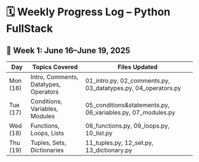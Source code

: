 # 🗓️ Weekly Progress Log – Python FullStack

## 📅 Week 1: June 16–June 19, 2025

| Day      | Topics Covered                        | Files Updated                                                 |
| -------- | ------------------------------------- | ------------------------------------------------------------- |
| Mon (16) | Intro, Comments, Datatypes, Operators | 01_intro.py, 02_comments.py, 03_datatypes.py, 04_operators.py |
| Tue (17) | Conditions, Variables, Modules        | 05_conditions&statements.py, 06_variables.py, 07_modules.py   |
| Wed (18) | Functions, Loops, Lists               | 08_functions.py, 09_loops.py, 10_list.py                      |
| Thu (19) | Tuples, Sets, Dictionaries            | 11_tuples.py, 12_set.py, 13_dictionary.py                     |
